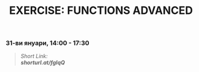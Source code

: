 <h1 align="center">EXERCISE: FUNCTIONS ADVANCED</h1>
    <br>

<h3>31-ви януари, 14:00 - 17:30</h3>

<blockquote>
    <i>
        Short Link: <br> 
        <b>
            shorturl.at/fglqQ
        </b> 
    </i>
</blockquote>
